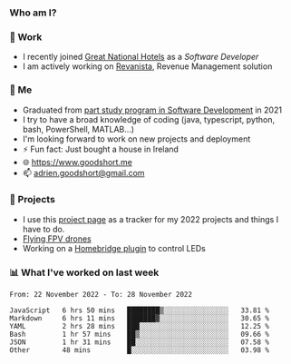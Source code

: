 ### Who am I?

<!--
**goodshort/goodshort** is a ✨ _special_ ✨ repository because its `README.md` (this file) appears on your GitHub profile.
-->
### 💼 Work
- I recently joined [Great National Hotels](https://www.greatnationalhotels.com/) as a _Software Developer_
- I am actively working on [Revanista](https://www.revanista.com/), Revenue Management solution

### 🌱 Me
- Graduated from [part study program in Software Development](https://www.goodshort.me/who-am-i/studies#higher-diploma-in-software-development) in 2021
- I try to have a broad knowledge of coding (java, typescript, python, bash, PowerShell, MATLAB...)
- I'm looking forward to work on new projects and deployment
- ⚡ Fun fact: Just bought a house in Ireland
- 🌐 https://www.goodshort.me
- 📫 adrien.goodshort@gmail.com

### 🚧 Projects

- I use this [project page](https://github.com/users/goodshort/projects/2) as a tracker for my 2022 projects and things I have to do.
- [Flying FPV drones](https://www.youtube.com/watch?v=PdOF5c4RF18&list=PLhU-As_kQhM6L6iwidza6sSdfxEybA7VZ)
- Working on a [Homebridge plugin](https://github.com/goodshort/homebridge-wled-preset) to control LEDs

### 📊 What I've worked on last week

<!--START_SECTION:waka-->

```text
From: 22 November 2022 - To: 28 November 2022

JavaScript   6 hrs 50 mins   ████████▒░░░░░░░░░░░░░░░░   33.81 %
Markdown     6 hrs 11 mins   ███████▓░░░░░░░░░░░░░░░░░   30.65 %
YAML         2 hrs 28 mins   ███░░░░░░░░░░░░░░░░░░░░░░   12.25 %
Bash         1 hr 57 mins    ██▒░░░░░░░░░░░░░░░░░░░░░░   09.66 %
JSON         1 hr 31 mins    ██░░░░░░░░░░░░░░░░░░░░░░░   07.58 %
Other        48 mins         █░░░░░░░░░░░░░░░░░░░░░░░░   03.98 %
```

<!--END_SECTION:waka-->
